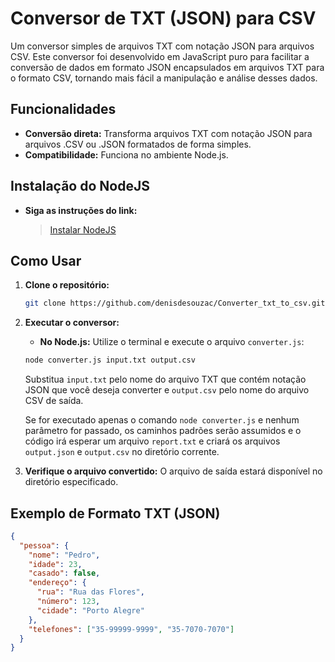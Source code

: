 # Conversor de TXT (JSON) para CSV

Um conversor simples de arquivos TXT com notação JSON para arquivos CSV. Este conversor foi desenvolvido em JavaScript puro para facilitar a conversão de dados em formato JSON encapsulados em arquivos TXT para o formato CSV, tornando mais fácil a manipulação e análise desses dados.

## Funcionalidades

- **Conversão direta:** Transforma arquivos TXT com notação JSON para arquivos .CSV ou .JSON formatados de forma simples.
- **Compatibilidade:** Funciona no ambiente Node.js.

## Instalação do NodeJS

- **Siga as instruções do link:**
    > [Instalar NodeJS](https://www.alura.com.br/artigos/como-instalar-node-js-windows-linux-macos?utm_term=&utm_campaign=%5BSearch%5D+%5BPerformance%5D+-+Dynamic+Search+Ads+-+Artigos+e+Conteúdos&utm_source=adwords&utm_medium=ppc&hsa_acc=7964138385&hsa_cam=11384329873&hsa_grp=111087461203&hsa_ad=682526577071&hsa_src=g&hsa_tgt=dsa-843358956400&hsa_kw=&hsa_mt=&hsa_net=adwords&hsa_ver=3&gad_source=1&gclid=CjwKCAiA98WrBhAYEiwA2WvhOvPyhzmzGJJDKXLX5B_ylZCQAB5WzVyt8k06TdqgY2mX0IMwmJ2jCRoCqYcQAvD_BwE)

## Como Usar

1. **Clone o repositório:**

    ```bash
    git clone https://github.com/denisdesouzac/Converter_txt_to_csv.git
    ```

2. **Executar o conversor:**

    - **No Node.js:** Utilize o terminal e execute o arquivo `converter.js`:

    ```bash
    node converter.js input.txt output.csv
    ```

    Substitua `input.txt` pelo nome do arquivo TXT que contém notação JSON que você deseja converter e `output.csv` pelo nome do arquivo CSV de saída.

   Se for executado apenas o comando `node converter.js` e nenhum parâmetro for passado, os caminhos padrões serão assumidos e o código irá esperar um arquivo `report.txt` e criará os arquivos `output.json` e `output.csv` no diretório corrente.

4. **Verifique o arquivo convertido:** O arquivo de saída estará disponível no diretório especificado.

## Exemplo de Formato TXT (JSON)

```json
{
  "pessoa": {
    "nome": "Pedro",
    "idade": 23,
    "casado": false,
    "endereço": {
      "rua": "Rua das Flores",
      "número": 123,
      "cidade": "Porto Alegre"
    },
    "telefones": ["35-99999-9999", "35-7070-7070"]
  }
}

